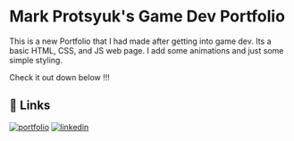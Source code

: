 # Mark Protsyuk's Game Dev Portfolio

This is a new Portfolio that I had made after getting into game dev. Its a basic HTML, CSS, and JS web page. I add some animations and just some simple styling.

Check it out down below !!!

## 🔗 Links
[![portfolio](https://img.shields.io/badge/my_portfolio-000?style=for-the-badge&logo=ko-fi&logoColor=white)](https://markprotsyuk.com/)
[![linkedin](https://img.shields.io/badge/linkedin-0A66C2?style=for-the-badge&logo=linkedin&logoColor=white)](https://www.linkedin.com/markprotsyuk)
